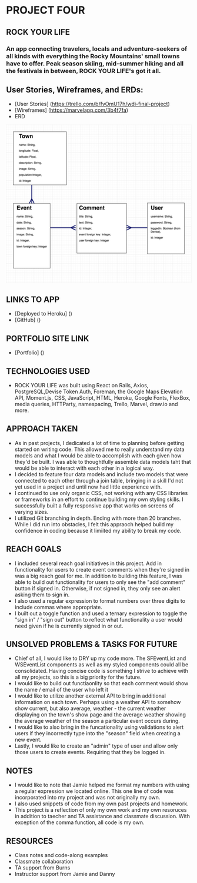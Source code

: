 # PROJECT FOUR

## ROCK YOUR LIFE
### An app connecting travelers, locals and adventure-seekers of all kinds with everything the Rocky Mountains' small towns have to offer. Peak season skiing, mid-summer hiking and all the festivals in between, ROCK YOUR LIFE's got it all. 

## User Stories, Wireframes, and ERDs:
* [User Stories] (https://trello.com/b/fvOmU17h/wdi-final-project)
* [Wireframes] (https://marvelapp.com/3b4f7fa)
* ERD
<img src="/images/project_four_erd.png">

## LINKS TO APP
* [Deployed to Heroku] ()
* [GitHub] ()

## PORTFOLIO SITE LINK
* [Portfolio] ()

## TECHNOLOGIES USED
* ROCK YOUR LIFE was built using React on Rails, Axios, PostgreSQL,Devise Token Auth, Foreman, the Google Maps Elevation API, Moment.js, CSS, JavaScript, HTML, Heroku, Google Fonts, FlexBox, media queries, HTTParty, namespacing, Trello, Marvel, draw.io and more. 

## APPROACH TAKEN
* As in past projects, I dedicated a lot of time to planning before getting started on writing code. This allowed me to really understand my data models and what I would be able to accomplish with each given how they'd be built. I was able to thoughtfully assemble data models taht that would be able to interact with each other in a logical way. 
* I decided to feature four data models and include two models that were connected to each other through a join table, bringing in a skill I'd not yet used in a project and until now had little experience with. 
* I continued to use only organic CSS, not working with any CSS libraries or frameworks in an effort to continue building my own styling skills. I successfully built a fully responsive app that works on screens of varying sizes. 
* I utilized Git branching in depth. Ending with more than 20 branches. While I did run into obstacles, I felt this appraoch helped build my confidence in coding because it limiited my ability to break my code. 

## REACH GOALS
* I included several reach goal initiatives in this project. Add in functionality for users to create event comments when they're signed in was a big reach goal for me. In addition to building this feature, I was able to build out functionality for users to only see the "add comment" button if signed in. Otherwise, if not signed in, they only see an alert asking them to sign in. 
* I also used a regular expression to format numbers over three digits to include commas where appropriate. 
* I built out a toggle function and used a ternary expression to toggle the "sign in" / "sign out" button to reflect what functionality a user would need given if he is currently signed in or out. 


## UNSOLVED PROBLEMS & TASKS FOR FUTURE
* Chief of all, I would like to DRY up my code more. The SFEventList and WSEventList components as well as my styled components could all be consolidated. Having concise code is something I strive to achieve with all my projects, so this is a big priority for the future. 
* I would like to build out functiaonlity so that each comment would show the name / email of the user who left it 
* I would like to utilize another external API to bring in additional information on each town. Perhaps using a weather API to somehow show current, but also average, weather - the current weather displaying on the town's show page and the average weather showing the average weather of the season a particular event occurs during.
* I would like to also bring in the funcationality using validations to alert users if they incorrectly type into the "season" field when creating a new event. 
* Lastly, I would like to create an "admin" type of user and allow only those users to create events. Requiring that they be logged in.

## NOTES
* I would like to note that Jamie helped me format my numbers with using a regular expression we located online. This one line of code was incorporated into my project and was not originally my own.
* I also used snippets of code from my own past projects and homework. 
* This project is a reflection of only my own work and my own resoruces in addition to taecher and TA assistance and classmate discussion. With exception of the comma function, all code is my own. 

## RESOURCES
* Class notes and code-along examples
* Classmate collaboration
* TA support from Burns
* Instructor support from Jamie and Danny